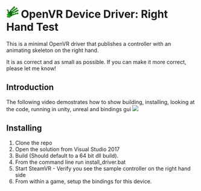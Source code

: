 # ![](right_hand_test/resources/icons/right_controller_status_ready.png) OpenVR Device Driver: Right Hand Test

This is a minimal OpenVR driver that publishes a controller with an animating skeleton on the right hand. 

It is as correct and as small as possible. If you can make it more correct, please let me know! 

## Introduction
The following video demostrates how to show building, installing, looking at the code, running in unity, unreal and bindings gui
[![](http://img.youtube.com/vi/ynk3SmmYDBo/0.jpg)](http://www.youtube.com/watch?v=ynk3SmmYDBo "Demonstration of OpenVR: Right Hand Test")

## Installing
1. Clone the repo
2. Open the solution from Visual Studio 2017
3. Build (Should default to a 64 bit dll build).
4. From the command line run install_driver.bat
5. Start SteamVR - Verify you see the sample controller on the right hand side
6. From within a game, setup the bindings for this device.  


